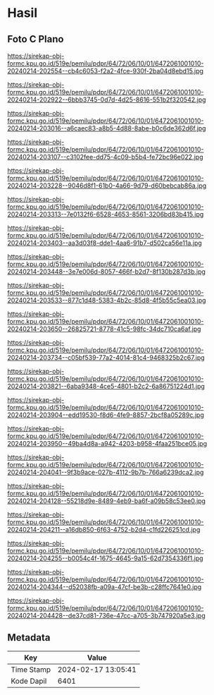 # Hasil

## Foto C Plano

https://sirekap-obj-formc.kpu.go.id/519e/pemilu/pdpr/64/72/06/10/01/6472061001010-20240214-202554--cb4c6053-f2a2-4fce-930f-2ba04d8ebd15.jpg

https://sirekap-obj-formc.kpu.go.id/519e/pemilu/pdpr/64/72/06/10/01/6472061001010-20240214-202922--6bbb3745-0d7d-4d25-8616-551b2f320542.jpg

https://sirekap-obj-formc.kpu.go.id/519e/pemilu/pdpr/64/72/06/10/01/6472061001010-20240214-203016--a6caec83-a8b5-4d88-8abe-b0c6de362d6f.jpg

https://sirekap-obj-formc.kpu.go.id/519e/pemilu/pdpr/64/72/06/10/01/6472061001010-20240214-203107--c3102fee-dd75-4c09-b5b4-fe72bc96e022.jpg

https://sirekap-obj-formc.kpu.go.id/519e/pemilu/pdpr/64/72/06/10/01/6472061001010-20240214-203228--9046d8f1-61b0-4a66-9d79-d60bebcab86a.jpg

https://sirekap-obj-formc.kpu.go.id/519e/pemilu/pdpr/64/72/06/10/01/6472061001010-20240214-203313--7e0132f6-6528-4653-8561-3206bd83b415.jpg

https://sirekap-obj-formc.kpu.go.id/519e/pemilu/pdpr/64/72/06/10/01/6472061001010-20240214-203403--aa3d03f8-dde1-4aa6-91b7-d502ca56e11a.jpg

https://sirekap-obj-formc.kpu.go.id/519e/pemilu/pdpr/64/72/06/10/01/6472061001010-20240214-203448--3e7e006d-8057-466f-b2d7-8f130b287d3b.jpg

https://sirekap-obj-formc.kpu.go.id/519e/pemilu/pdpr/64/72/06/10/01/6472061001010-20240214-203533--877c1d48-5383-4b2c-85d8-4f5b55c5ea03.jpg

https://sirekap-obj-formc.kpu.go.id/519e/pemilu/pdpr/64/72/06/10/01/6472061001010-20240214-203650--26825721-8778-41c5-98fc-34dc710ca6af.jpg

https://sirekap-obj-formc.kpu.go.id/519e/pemilu/pdpr/64/72/06/10/01/6472061001010-20240214-203734--c05bf539-77a2-4014-81c4-9468325b2c67.jpg

https://sirekap-obj-formc.kpu.go.id/519e/pemilu/pdpr/64/72/06/10/01/6472061001010-20240214-203821--6aba9348-4ce5-4801-b2c2-6a86751224d1.jpg

https://sirekap-obj-formc.kpu.go.id/519e/pemilu/pdpr/64/72/06/10/01/6472061001010-20240214-203904--edd19530-f8d6-4fe9-8857-2bcf8a05289c.jpg

https://sirekap-obj-formc.kpu.go.id/519e/pemilu/pdpr/64/72/06/10/01/6472061001010-20240214-203950--49ba4d8a-a942-4203-b958-4faa251bce05.jpg

https://sirekap-obj-formc.kpu.go.id/519e/pemilu/pdpr/64/72/06/10/01/6472061001010-20240214-204041--9f3b9ace-027b-4112-9b7b-766a6239dca2.jpg

https://sirekap-obj-formc.kpu.go.id/519e/pemilu/pdpr/64/72/06/10/01/6472061001010-20240214-204128--55218d9e-8489-4eb9-ba6f-a09b58c53ee0.jpg

https://sirekap-obj-formc.kpu.go.id/519e/pemilu/pdpr/64/72/06/10/01/6472061001010-20240214-204211--a16db850-6f63-4752-b2d4-c1fd226251cd.jpg

https://sirekap-obj-formc.kpu.go.id/519e/pemilu/pdpr/64/72/06/10/01/6472061001010-20240214-204255--b0054c4f-1675-4645-9a15-62d7354336f1.jpg

https://sirekap-obj-formc.kpu.go.id/519e/pemilu/pdpr/64/72/06/10/01/6472061001010-20240214-204344--d52038fb-a09a-47cf-be3b-c28ffc7641e0.jpg

https://sirekap-obj-formc.kpu.go.id/519e/pemilu/pdpr/64/72/06/10/01/6472061001010-20240214-204428--de37cd81-736e-47cc-a705-3b747920a5e3.jpg


## Metadata

| Key        | Value               |
| ---------- | ------------------- |
| Time Stamp | 2024-02-17 13:05:41 |
| Kode Dapil | 6401                |



